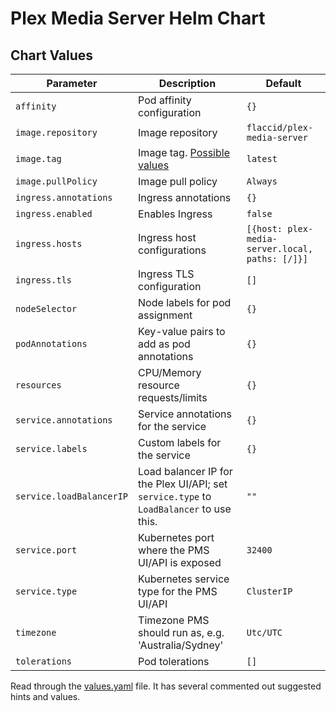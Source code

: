 # Plex Media Server Helm Chart

## Chart Values

| Parameter                  | Description                         | Default                                                 |
|----------------------------|-------------------------------------|---------------------------------------------------------|
| `affinity` | Pod affinity configuration | `{}` |
| `image.repository` | Image repository | `flaccid/plex-media-server` |
| `image.tag`        | Image tag. [Possible values](https://hub.docker.com/r/flaccid/plex-media-server/tags) | `latest` |
| `image.pullPolicy` | Image pull policy | `Always` |
| `ingress.annotations` | Ingress annotations | `{}` |
| `ingress.enabled`     | Enables Ingress | `false` |
| `ingress.hosts`       | Ingress host configurations | `[{host: plex-media-server.local, paths: [/]}]` |
| `ingress.tls`         | Ingress TLS configuration | `[]` |
| `nodeSelector` | Node labels for pod assignment | `{}` |
| `podAnnotations` | Key-value pairs to add as pod annotations | `{}` |
| `resources` | CPU/Memory resource requests/limits | `{}` |
| `service.annotations`    | Service annotations for the service | `{}` |
| `service.labels`         | Custom labels for the service | `{}` |
| `service.loadBalancerIP` | Load balancer IP for the Plex UI/API; set `service.type` to `LoadBalancer` to use this. | `""` |
| `service.port`           | Kubernetes port where the PMS UI/API is exposed | `32400` |
| `service.type`           | Kubernetes service type for the PMS UI/API | `ClusterIP` |
| `timezone` | Timezone PMS should run as, e.g. 'Australia/Sydney' | `Utc/UTC` |
| `tolerations` | Pod tolerations  | `[]` |

Read through the [values.yaml](values.yaml) file. It has several commented out suggested hints and values.
